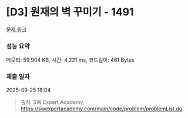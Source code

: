 # [D3] 원재의 벽 꾸미기 - 1491 

[문제 링크](https://swexpertacademy.com/main/code/problem/problemDetail.do?contestProbId=AV2b9AkKACkBBASw) 

### 성능 요약

메모리: 59,904 KB, 시간: 4,221 ms, 코드길이: 461 Bytes

### 제출 일자

2025-09-25 18:04



> 출처: SW Expert Academy, https://swexpertacademy.com/main/code/problem/problemList.do